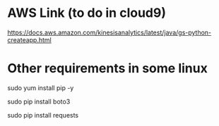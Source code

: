 # AWS Link (to do in cloud9)

https://docs.aws.amazon.com/kinesisanalytics/latest/java/gs-python-createapp.html



# Other requirements in some linux

sudo yum install pip -y

sudo pip install boto3

sudo pip install requests
